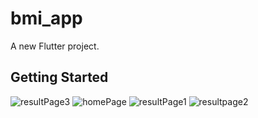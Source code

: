 # bmi_app

A new Flutter project.

## Getting Started

![resultPage3](https://user-images.githubusercontent.com/121692567/210157724-86b4f863-4975-4831-bec1-e98acd50ca70.jpg)
![homePage](https://user-images.githubusercontent.com/121692567/210157725-201c5171-88c1-486d-a171-6c67ecc71c26.jpg)
![resultPage1](https://user-images.githubusercontent.com/121692567/210157726-74c45f46-ff64-43a2-87d9-90ff5d411890.jpg)
![resultpage2](https://user-images.githubusercontent.com/121692567/210157727-55406652-8805-4af4-9523-7660be8c51e8.jpg)
